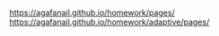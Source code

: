 https://agafanail.github.io/homework/pages/
<br>
https://agafanail.github.io/homework/adaptive/pages/

